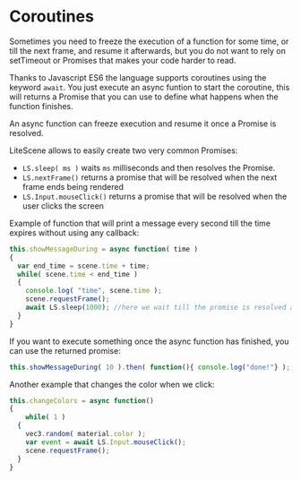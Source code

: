 # Coroutines

Sometimes you need to freeze the execution of a function for some time, or till the next frame, 
and resume it afterwards, but you do not want to rely on setTimeout or Promises that makes your code harder to read.

Thanks to Javascript ES6 the language supports coroutines using the keyword ```await```.
You just execute an async funtion to start the coroutine, this will returns a Promise that you can use to define what happens when the function finishes.

An async function can freeze execution and resume it once a Promise is resolved.

LiteScene allows to easily create two very common Promises:

- ```LS.sleep( ms )```  waits ```ms``` milliseconds and then resolves the Promise.
- ```LS.nextFrame()```  returns a promise that will be resolved when the next frame ends being rendered
- ```LS.Input.mouseClick()```  returns a promise that will be resolved when the user clicks the screen

Example of function that will print a message every second till the time expires without using any callback:

```js
this.showMessageDuring = async function( time )
{
  var end_time = scene.time + time;
  while( scene.time < end_time )
  {
    console.log( "time", scene.time );
    scene.requestFrame();
    await LS.sleep(1000); //here we wait till the promise is resolved after 1000 ms
  }
}
```

If you want to execute something once the async function has finished, you can use the returned promise:

```js
this.showMessageDuring( 10 ).then( function(){ console.log("done!"} );
```

Another example that changes the color when we click:

```js
this.changeColors = async function()
{
	while( 1 )
  {
    vec3.random( material.color );
    var event = await LS.Input.mouseClick();
    scene.requestFrame();
  }
}
```
